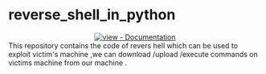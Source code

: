 # reverse_shell_in_python 
<div align="center">
<a href="https://www.codexpace.ml/2021/11/python-keylogger.html" title="Go to project documentation"><img src="https://img.shields.io/badge/view-Documentation-blue?style=for-the-badge" alt="view - Documentation"></a>
</div>
This repository contains the code of revers hell which can be used to exploit victim's machine ,we can download /upload /execute commands on victims machine from our machine .

